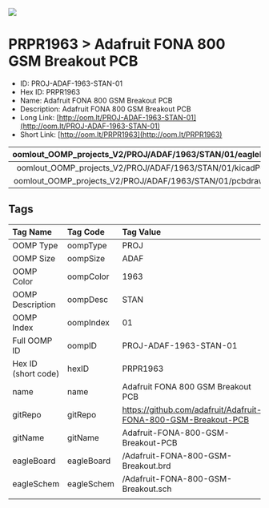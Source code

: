 


  
![][im]
# PRPR1963 > Adafruit FONA 800 GSM Breakout PCB

- ID: PROJ-ADAF-1963-STAN-01
- Hex ID: PRPR1963
- Name: Adafruit FONA 800 GSM Breakout PCB
- Description: Adafruit FONA 800 GSM Breakout PCB
- Long Link: [http://oom.lt/PROJ-ADAF-1963-STAN-01](http://oom.lt/PROJ-ADAF-1963-STAN-01)
- Short Link: [http://oom.lt/PRPR1963](http://oom.lt/PRPR1963)
  

|oomlout_OOMP_projects_V2/PROJ/ADAF/1963/STAN/01/eagleImage.png|oomlout_OOMP_projects_V2/PROJ/ADAF/1963/STAN/01/eagleSchemImage.png|oomlout_OOMP_projects_V2/PROJ/ADAF/1963/STAN/01/kicadPcb3dFront.png|oomlout_OOMP_projects_V2/PROJ/ADAF/1963/STAN/01/kicadPcb3dBack.png|
| :---: | :---: | :---: | :---: |
|oomlout_OOMP_projects_V2/PROJ/ADAF/1963/STAN/01/kicadPcb3d.png|oomlout_OOMP_projects_V2/PROJ/ADAF/1963/STAN/01/bomBack.png|oomlout_OOMP_projects_V2/PROJ/ADAF/1963/STAN/01/bomFront.png|oomlout_OOMP_projects_V2/PROJ/ADAF/1963/STAN/01/pcbdraw.svg|
|oomlout_OOMP_projects_V2/PROJ/ADAF/1963/STAN/01/pcbdrawBack.svg||||

## Tags
  

|Tag Name|Tag Code|Tag Value|
| :--- | :--- | :--- |
|OOMP Type|oompType|PROJ|
|OOMP Size|oompSize|ADAF|
|OOMP Color|oompColor|1963|
|OOMP Description|oompDesc|STAN|
|OOMP Index|oompIndex|01|
|Full OOMP ID|oompID|PROJ-ADAF-1963-STAN-01|
|Hex ID (short code)|hexID|PRPR1963|
|name|name|Adafruit FONA 800 GSM Breakout PCB|
|gitRepo|gitRepo|https://github.com/adafruit/Adafruit-FONA-800-GSM-Breakout-PCB|
|gitName|gitName|Adafruit-FONA-800-GSM-Breakout-PCB|
|eagleBoard|eagleBoard|/Adafruit-FONA-800-GSM-Breakout.brd|
|eagleSchem|eagleSchem|/Adafruit-FONA-800-GSM-Breakout.sch|
||||



[im]: PROJ/ADAF/1963/STAN/01/kicadPcb3d_450.png

